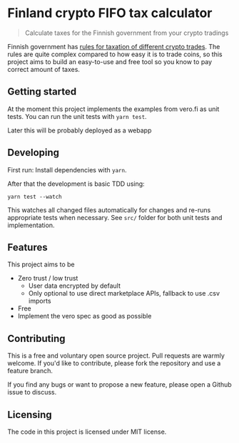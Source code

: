 # Finland crypto FIFO tax calculator
> Calculate taxes for the Finnish government from your crypto tradings

Finnish government has [rules for taxation of different crypto
trades](https://www.vero.fi/en/detailed-guidance/guidance/48411/taxation-of-virtual-currencies3/).
The rules are quite complex compared to how easy it is to trade coins, so this
project aims to build an easy-to-use and free tool so you know to pay correct
amount of taxes.

## Getting started

At the moment this project implements the examples from vero.fi as unit tests.
You can run the unit tests with `yarn test`.

Later this will be probably deployed as a webapp

## Developing

First run: Install dependencies with `yarn`.

After that the development is basic TDD using:

```
yarn test --watch
```

This watches all changed files automatically for changes and re-runs appropriate
tests when necessary. See `src/` folder for both unit tests and implementation.

## Features

This project aims to be
* Zero trust / low trust
  * User data encrypted by default
  * Only optional to use direct marketplace APIs, fallback to use .csv imports
* Free
* Implement the vero spec as good as possible

## Contributing

This is a free and voluntary open source project. Pull requests are warmly
welcome. If you'd like to contribute, please fork the repository and use a
feature branch.

If you find any bugs or want to propose a new feature, please open a Github
issue to discuss.

## Licensing

The code in this project is licensed under MIT license.
